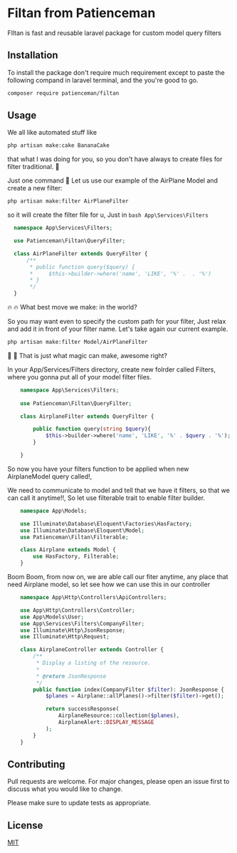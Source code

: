 # Filtan from Patienceman

Flltan is fast and reusable laravel package for custom model query filters

## Installation

To install the package don't require much requirement except to paste the following compand in laravel terminal,  and the you're good to go.

```bash
composer require patienceman/filtan
```

## Usage

We all like automated stuff like 
```bash 
php artisan make:cake BananaCake 
```
that what I was doing for you, so you don't have always to create files for filter traditional. :firecracker:

Just one command :tada: 
Let us use our example of the AirPlane Model and create a new filter:

```bash
php artisan make:filter AirPlaneFilter
```
so it will create the filter file for u, Just in 
```bash App\Services\Filters ```

```PHP
  namespace App\Services\Filters;

  use Patienceman\Filtan\QueryFilter;

  class AirPlaneFilter extends QueryFilter {
      /**
       * public function query($query) {
       *     $this->builder->where('name', 'LIKE', '%' .  . '%')
       * }
       */
  }
```
:fire: :fire: What best move we make: in the world?

So you may want even to specify the custom path for your filter, Just relax and add it in front of your filter name.
Let's take again our current example.
```bash
php artisan make:filter Model/AirPlaneFilter
```
:wave: :wave: That is just what magic can make, awesome right?

In your App/Services/Filters directory, create new folrder called Filters, where you gonna put all of your model filter files.

```PHP
    namespace App\Services\Filters;
    
    use Patienceman\Filtan\QueryFilter;

    class AirplaneFilter extends QueryFilter {

        public function query(string $query){
            $this->builder->where('name', 'LIKE', '%' . $query . '%');
        }

    }
```
So now you have your filters function to be applied when new AirplaneModel query called!,

We need to communicate to model and tell that we have it filters, so that we can call it anytime!!, 
So let use filterable trait to enable filter builder.

```PHP
    namespace App\Models;

    use Illuminate\Database\Eloquent\Factories\HasFactory;
    use Illuminate\Database\Eloquent\Model;
    use Patienceman\Filtan\Filterable;

    class Airplane extends Model {
        use HasFactory, Filterable;
    }
```
Boom Boom, from now on, we are able call our fiter anytime, any place that need Airplane model, so let see how we can use this in our controller

```PHP
    namespace App\Http\Controllers\ApiControllers;

    use App\Http\Controllers\Controller;
    use App\Models\User;
    use App\Services\Filters\CompanyFilter;
    use Illuminate\Http\JsonResponse;
    use Illuminate\Http\Request;

    class AirplaneController extends Controller {
        /**
         * Display a listing of the resource.
         *
         * @return JsonResponse
         */
        public function index(CompanyFilter $filter): JsonResponse {
            $planes = Airplane::allPlanes()->filter($filter)->get();

            return successResponse(
                AirplaneResource::collection($planes),
                AirplaneAlert::DISPLAY_MESSAGE
            );
        }
    }
```

## Contributing
Pull requests are welcome. For major changes, please open an issue first to discuss what you would like to change.

Please make sure to update tests as appropriate.

## License
[MIT](https://choosealicense.com/licenses/mit/)

